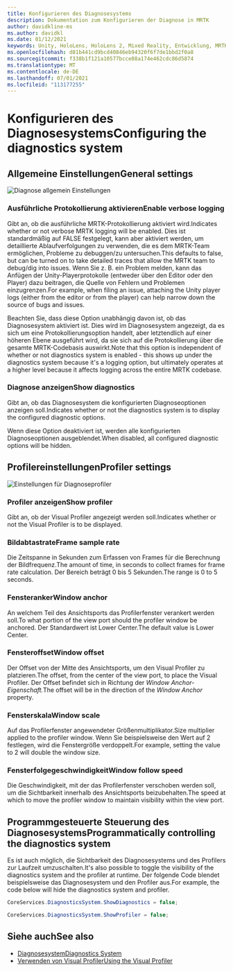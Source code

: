 ```yaml
---
title: Konfigurieren des Diagnosesystems
description: Dokumentation zum Konfigurieren der Diagnose in MRTK
author: davidkline-ms
ms.author: davidkl
ms.date: 01/12/2021
keywords: Unity, HoloLens, HoloLens 2, Mixed Reality, Entwicklung, MRTK,
ms.openlocfilehash: d81b441cd9bcd40846eb94320f6f7de1bbd2f0a8
ms.sourcegitcommit: f338b1f121a10577bcce08a174e462cdc86d5874
ms.translationtype: MT
ms.contentlocale: de-DE
ms.lasthandoff: 07/01/2021
ms.locfileid: "113177255"
---
```

# <a name="configuring-the-diagnostics-system"></a><span data-ttu-id="381a0-104">Konfigurieren des Diagnosesystems</span><span class="sxs-lookup"><span data-stu-id="381a0-104">Configuring the diagnostics system</span></span>

## <a name="general-settings"></a><span data-ttu-id="381a0-105">Allgemeine Einstellungen</span><span class="sxs-lookup"><span data-stu-id="381a0-105">General settings</span></span>

![Diagnose allgemein Einstellungen](../images/diagnostics/DiagnosticsGeneralSettings.png)

### <a name="enable-verbose-logging"></a><span data-ttu-id="381a0-107">Ausführliche Protokollierung aktivieren</span><span class="sxs-lookup"><span data-stu-id="381a0-107">Enable verbose logging</span></span>

<span data-ttu-id="381a0-108">Gibt an, ob die ausführliche MRTK-Protokollierung aktiviert wird.</span><span class="sxs-lookup"><span data-stu-id="381a0-108">Indicates whether or not verbose MRTK logging will be enabled.</span></span> <span data-ttu-id="381a0-109">Dies ist standardmäßig auf FALSE festgelegt, kann aber aktiviert werden, um detaillierte Ablaufverfolgungen zu verwenden, die es dem MRTK-Team ermöglichen, Probleme zu debuggen/zu untersuchen.</span><span class="sxs-lookup"><span data-stu-id="381a0-109">This defaults to false, but can be turned on to take detailed traces that allow the MRTK team to debug/dig into issues.</span></span> <span data-ttu-id="381a0-110">Wenn Sie z. B. ein Problem melden, kann das Anfügen der Unity-Playerprotokolle (entweder über den Editor oder den Player) dazu beitragen, die Quelle von Fehlern und Problemen einzugrenzen.</span><span class="sxs-lookup"><span data-stu-id="381a0-110">For example, when filing an issue, attaching the Unity player logs (either from the editor or from the player) can help narrow down the source of bugs and issues.</span></span>

<span data-ttu-id="381a0-111">Beachten Sie, dass diese Option unabhängig davon ist, ob das Diagnosesystem aktiviert ist. Dies wird im Diagnosesystem angezeigt, da es sich um eine Protokollierungsoption handelt, aber letztendlich auf einer höheren Ebene ausgeführt wird, da sie sich auf die Protokollierung über die gesamte MRTK-Codebasis auswirkt.</span><span class="sxs-lookup"><span data-stu-id="381a0-111">Note that this option is independent of whether or not diagnostics system is enabled - this shows up under the diagnostics system because it's a logging option, but ultimately operates at a higher level because it affects logging across the entire MRTK codebase.</span></span>

### <a name="show-diagnostics"></a><span data-ttu-id="381a0-112">Diagnose anzeigen</span><span class="sxs-lookup"><span data-stu-id="381a0-112">Show diagnostics</span></span>

<span data-ttu-id="381a0-113">Gibt an, ob das Diagnosesystem die konfigurierten Diagnoseoptionen anzeigen soll.</span><span class="sxs-lookup"><span data-stu-id="381a0-113">Indicates whether or not the diagnostics system is to display the configured diagnostic options.</span></span>

<span data-ttu-id="381a0-114">Wenn diese Option deaktiviert ist, werden alle konfigurierten Diagnoseoptionen ausgeblendet.</span><span class="sxs-lookup"><span data-stu-id="381a0-114">When disabled, all configured diagnostic options will be hidden.</span></span>

## <a name="profiler-settings"></a><span data-ttu-id="381a0-115">Profilereinstellungen</span><span class="sxs-lookup"><span data-stu-id="381a0-115">Profiler settings</span></span>

![Einstellungen für Diagnoseprofiler](../images/diagnostics/DiagnosticsProfilerSettings.png)

### <a name="show-profiler"></a><span data-ttu-id="381a0-117">Profiler anzeigen</span><span class="sxs-lookup"><span data-stu-id="381a0-117">Show profiler</span></span>

<span data-ttu-id="381a0-118">Gibt an, ob der Visual Profiler angezeigt werden soll.</span><span class="sxs-lookup"><span data-stu-id="381a0-118">Indicates whether or not the Visual Profiler is to be displayed.</span></span>

### <a name="frame-sample-rate"></a><span data-ttu-id="381a0-119">Bildabtastrate</span><span class="sxs-lookup"><span data-stu-id="381a0-119">Frame sample rate</span></span>

<span data-ttu-id="381a0-120">Die Zeitspanne in Sekunden zum Erfassen von Frames für die Berechnung der Bildfrequenz.</span><span class="sxs-lookup"><span data-stu-id="381a0-120">The amount of time, in seconds to collect frames for frame rate calculation.</span></span> <span data-ttu-id="381a0-121">Der Bereich beträgt 0 bis 5 Sekunden.</span><span class="sxs-lookup"><span data-stu-id="381a0-121">The range is 0 to 5 seconds.</span></span>

### <a name="window-anchor"></a><span data-ttu-id="381a0-122">Fensteranker</span><span class="sxs-lookup"><span data-stu-id="381a0-122">Window anchor</span></span>

<span data-ttu-id="381a0-123">An welchem Teil des Ansichtsports das Profilerfenster verankert werden soll.</span><span class="sxs-lookup"><span data-stu-id="381a0-123">To what portion of the view port should the profiler window be anchored.</span></span> <span data-ttu-id="381a0-124">Der Standardwert ist Lower Center.</span><span class="sxs-lookup"><span data-stu-id="381a0-124">The default value is Lower Center.</span></span>

### <a name="window-offset"></a><span data-ttu-id="381a0-125">Fensteroffset</span><span class="sxs-lookup"><span data-stu-id="381a0-125">Window offset</span></span>

<span data-ttu-id="381a0-126">Der Offset von der Mitte des Ansichtsports, um den Visual Profiler zu platzieren.</span><span class="sxs-lookup"><span data-stu-id="381a0-126">The offset, from the center of the view port, to place the Visual Profiler.</span></span> <span data-ttu-id="381a0-127">Der Offset befindet sich in Richtung der *Window Anchor-Eigenschaft.*</span><span class="sxs-lookup"><span data-stu-id="381a0-127">The offset will be in the direction of the *Window Anchor* property.</span></span>

### <a name="window-scale"></a><span data-ttu-id="381a0-128">Fensterskala</span><span class="sxs-lookup"><span data-stu-id="381a0-128">Window scale</span></span>

<span data-ttu-id="381a0-129">Auf das Profilerfenster angewendeter Größenmultiplikator.</span><span class="sxs-lookup"><span data-stu-id="381a0-129">Size multiplier applied to the profiler window.</span></span> <span data-ttu-id="381a0-130">Wenn Sie beispielsweise den Wert auf 2 festlegen, wird die Fenstergröße verdoppelt.</span><span class="sxs-lookup"><span data-stu-id="381a0-130">For example, setting the value to 2 will double the window size.</span></span>

### <a name="window-follow-speed"></a><span data-ttu-id="381a0-131">Fensterfolgegeschwindigkeit</span><span class="sxs-lookup"><span data-stu-id="381a0-131">Window follow speed</span></span>

<span data-ttu-id="381a0-132">Die Geschwindigkeit, mit der das Profilerfenster verschoben werden soll, um die Sichtbarkeit innerhalb des Ansichtsports beizubehalten.</span><span class="sxs-lookup"><span data-stu-id="381a0-132">The speed at which to move the profiler window to maintain visibility within the view port.</span></span>

## <a name="programmatically-controlling-the-diagnostics-system"></a><span data-ttu-id="381a0-133">Programmgesteuerte Steuerung des Diagnosesystems</span><span class="sxs-lookup"><span data-stu-id="381a0-133">Programmatically controlling the diagnostics system</span></span>

<span data-ttu-id="381a0-134">Es ist auch möglich, die Sichtbarkeit des Diagnosesystems und des Profilers zur Laufzeit umzuschalten.</span><span class="sxs-lookup"><span data-stu-id="381a0-134">It's also possible to toggle the visibility of the diagnostics system and the profiler at runtime.</span></span> <span data-ttu-id="381a0-135">Der folgende Code blendet beispielsweise das Diagnosesystem und den Profiler aus.</span><span class="sxs-lookup"><span data-stu-id="381a0-135">For example, the code below will hide the diagnostics system and profiler.</span></span>

```c#
CoreServices.DiagnosticsSystem.ShowDiagnostics = false;

CoreServices.DiagnosticsSystem.ShowProfiler = false;
```

## <a name="see-also"></a><span data-ttu-id="381a0-136">Siehe auch</span><span class="sxs-lookup"><span data-stu-id="381a0-136">See also</span></span>

- [<span data-ttu-id="381a0-137">Diagnosesystem</span><span class="sxs-lookup"><span data-stu-id="381a0-137">Diagnostics System</span></span>](diagnostics-system-getting-started.md)
- [<span data-ttu-id="381a0-138">Verwenden von Visual Profiler</span><span class="sxs-lookup"><span data-stu-id="381a0-138">Using the Visual Profiler</span></span>](using-visual-profiler.md)
